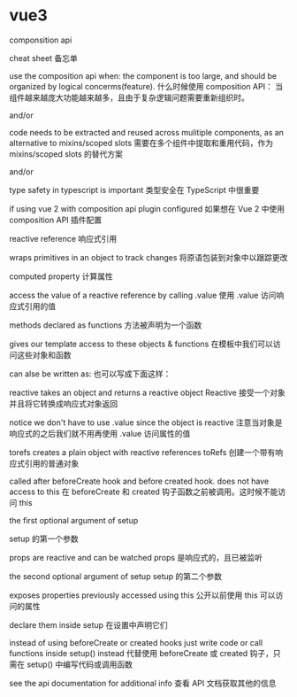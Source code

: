 # vue3

componsition api

cheat sheet 备忘单

use the composition api when:
the component is too large, and should be organized by logical concerms(feature).
什么时候使用 composition API：
当组件越来越庞大功能越来越多，且由于复杂逻辑问题需要重新组织时。

and/or

code needs to be extracted and reused across mulitiple components, as an alternative to mixins/scoped slots
需要在多个组件中提取和重用代码，作为 mixins/scoped slots 的替代方案

and/or

type safety in typescript is important
类型安全在 TypeScript 中很重要

if using vue 2 with composition api plugin configured
如果想在 Vue 2 中使用 composition API 插件配置

reactive reference
响应式引用

wraps primitives in an object to track changes
将原语包装到对象中以跟踪更改

computed property
计算属性

access the value of a reactive reference by calling .value
使用 .value 访问响应式引用的值

methods declared as functions
方法被声明为一个函数

gives our template access to these objects & functions
在模板中我们可以访问这些对象和函数

can alse be written as:
也可以写成下面这样：

reactive takes an object and returns a reactive object
Reactive 接受一个对象并且将它转换成响应式对象返回

notice we don't have to use .value since the object is reactive
注意当对象是响应式的之后我们就不用再使用 .value 访问属性的值

torefs creates a plain object with reactive references
toRefs 创建一个带有响应式引用的普通对象

called after beforeCreate hook and before created hook. does not have access to this
在 beforeCreate 和 created 钩子函数之前被调用。这时候不能访问 this

the first optional argument of setup

setup 的第一个参数

props are reactive and can be watched
props
是响应式的，且已被监听

the second optional argument of setup
setup 的第二个参数

exposes properties previously accessed using this
公开以前使用 this 可以访问的属性

declare them inside setup
在设置中声明它们

instead of using beforeCreate or created hooks just write code or call functions inside setup() instead
代替使用 beforeCreate 或 created 钩子，只需在 setup() 中编写代码或调用函数

see the api documentation for additional info
查看 API 文档获取其他的信息
